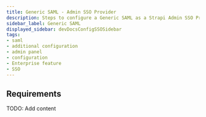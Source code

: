 ```yaml
---
title: Generic SAML - Admin SSO Provider
description: Steps to configure a Generic SAML as a Strapi Admin SSO Provider
sidebar_label: Generic SAML
displayed_sidebar: devDocsConfigSSOSidebar
tags:
- saml
- additional configuration
- admin panel
- configuration
- Enterprise feature
- SSO 
---
```


## Requirements

TODO: Add content
